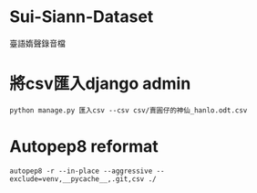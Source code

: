 # Sui-Siann-Dataset
臺語媠聲錄音檔 

# 將csv匯入django admin
```
python manage.py 匯入csv --csv csv/賣圓仔的神仙_hanlo.odt.csv
```

# Autopep8 reformat
```
autopep8 -r --in-place --aggressive --exclude=venv,__pycache__,.git,csv ./
```